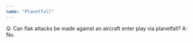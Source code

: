 ```yaml
---
name: "Planetfall"
---
```

Q: Can flak attacks be made against an aircraft enter play via planetfall?
A: No.